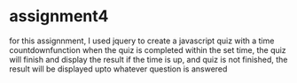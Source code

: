 # assignment4
for this assignnment, I used jquery to create a javascript quiz
with a time countdownfunction 
when the quiz is completed within the set time, the quiz will finish and display the result
if the time is up, and quiz is not finished, the result will be displayed upto whatever question is answered 
